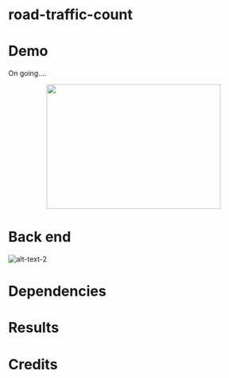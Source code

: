 # road-traffic-count


# Demo
On going....

<p align="center">
  <img width="350" height="250" src="https://github.com/hasibzunair/road-traffic-count/blob/master/images/output.gif">
</p>

# Back end
![alt-text-2](https://github.com/hasibzunair/road-traffic-count/blob/master/images/backgroundSub.gif "title-2")


# Dependencies 
   
# Results

# Credits 
